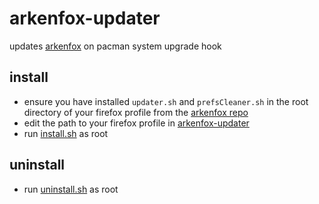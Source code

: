# arkenfox-updater

updates [arkenfox](https://github.com/arkenfox/user.js/) on pacman system upgrade hook

## install

- ensure you have installed `updater.sh` and `prefsCleaner.sh` in the root directory of your firefox profile from the [arkenfox repo](https://github.com/arkenfox/user.js/)
- edit the path to your firefox profile in [arkenfox-updater](./arkenfox-updater)
- run [install.sh](./install.sh) as root

## uninstall

- run [uninstall.sh](./uninstall.sh) as root
